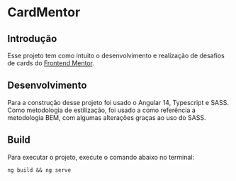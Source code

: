 # CardMentor

## Introdução
Esse projeto tem como intuito o desenvolvimento e realização de desafios de cards do [Frontend Mentor](https://www.frontendmentor.io/challenges).

## Desenvolvimento
Para a construção desse projeto foi usado o Angular 14, Typescript e SASS. Como metodologia de estilização, foi usado a como referência a metodologia BEM, com algumas alterações graças ao uso do SASS.

## Build
Para executar o projeto, execute o comando abaixo no terminal:

    ng build && ng serve


